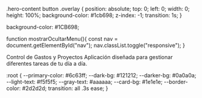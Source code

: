 .hero-content button .overlay {
    position: absolute;
    top: 0;
    left: 0;
    width: 0;
    height: 100%;
    background-color: #1cb698;
    z-index: -1;
    transition: 1s;
}

<script src="https://kit.fontawesome.com/2193d055c9.js" crossorigin="anonymous" ></script>

background-color: #1CB698;

 <div class="nav-responsive" onclick="mostrarOcultarMenu()">
            <i class="fa-solid fa-bars"></i>
        </div>

function mostrarOcultarMenu(){
    const nav = document.getElementById("nav");
    nav.classList.toggle("responsive");
}

Control de Gastos y Proyectos
Aplicación diseñada para gestionar diferentes tareas de tu día a día.

:root {
    --primary-color: #6c63ff;
    --dark-bg: #121212;
    --darker-bg: #0a0a0a;
    --light-text: #f5f5f5;
    --gray-text: #aaaaaa;
    --card-bg: #1e1e1e;
    --border-color: #2d2d2d;
    transition: all .3s ease;
}

